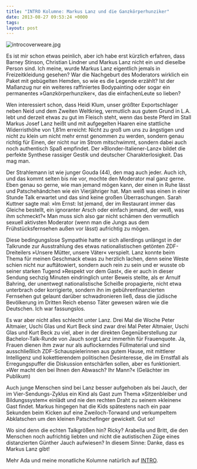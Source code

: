 ```yaml
---
title: "INTRO Kolumne: Markus Lanz und die Ganzkörperhunziker"
date: 2013-08-27 09:53:24 +0000
tags: 
layout: post
---
```

<img src="/content/images/introcoverweare.jpg" alt="introcoverweare.jpg" />

Es ist mir schon etwas peinlich, aber ich habe erst kürzlich erfahren, dass Barney Stinson, Christian Lindner und Markus Lanz nicht ein und dieselbe Person sind. Ich meine, wurde Markus Lanz eigentlich jemals in Freizeitkleidung gesehen? War die Nachgeburt des Moderators wirklich ein Paket mit gebügelten Hemden, so wie es die Legende erzählt? Ist der Maßanzug nur ein weiteres raffiniertes Bodypainting oder sogar ein permanentes »Ganzkörperhunziker«, das die einfachenLeute so lieben?

Wen interessiert schon, dass Heidi Klum, unser größter Exportschlager neben Neid und dem Zweiten Weltkrieg, vermutlich aus gutem Grund in L.A. lebt und derzeit etwas zu gut im Fleisch steht, wenn das beste Pferd im Stall Markus Josef Lanz heißt und mit aufgegelten Haaren eine stattliche Widerristhöhe von 1,81m erreicht: Nicht zu groß um uns zu ängstigen und nicht zu klein um nicht mehr ernst genommen zu werden, sondern genau richtig für Einen, der nicht nur im Strom mitschwimmt, sondern dabei auch noch authentisch Spaß empfindet. Der »Blonder-Italiener-Lanz« bildet die perfekte Synthese rassiger Gestik und deutscher Charakterlosigkeit. Das mag man.
 
Der Strahlemann ist wie junger Gouda (44), den mag auch jeder. Auch ich, und das kommt selten bis nie vor, mochte den Moderator mal ganz gerne. Eben genau so gerne, wie man jemand mögen kann, der einen in Ruhe lässt und Patschehändchen wie ein Vierjähriger hat. Man weiß was einen in einer Stunde Talk erwartet und das sind keine großen Überraschungen. Sarah Kuttner sagte mal: »Im Ernst: Ist jemand, der im Restaurant immer das Gleiche bestellt, ein ignoranter Arsch oder einfach jemand, der weiß, was ihm schmeckt?« Man muss sich also gar nicht schämen den vermutlich sexuell aktivsten Moderator (wenn man die Jungs aus dem Frühstücksfernsehen außen vor lässt) aufrichtig zu mögen.
 
Diese bedingungslose Sympathie hatte er sich allerdings unlängst in der Talkrunde zur Ausstrahlung des etwas nationalistischen getönten ZDF-Dreiteilers »Unsere Mütter, unsere Väter« verspielt. Lanz konnte beim Thema für meinen Geschmack etwas zu herzlich lachen, denn seine Weste schien nicht nur auftätowiert, sondern auch rein zu sein und er wusste ob seiner starken Tugend »Respekt vor dem Gast«, die er auch in dieser Sendung sechzig Minuten eindringlich unter Beweis stellte, als er Arnulf Bahring, der unentwegt nationalistische Scheiße propagierte, nicht etwa unterbrach oder korrigierte, sondern ihn im gebührenfinanzierten Fernsehen gut gelaunt darüber schwadronieren ließ, dass die jüdische Bevölkerung im Dritten Reich ebenso Täter gewesen wären wie die Deutschen. Ich war fassungslos.
 
Es war aber nicht alles schlecht unter Lanz. Drei Mal die Woche Peter Altmaier, Uschi Glas und Kurt Beck sind zwar drei Mal Peter Altmaier, Uschi Glas und Kurt Beck zu viel, aber in der direkten Gegenüberstellung zur Bachelor-Talk-Runde von Jauch sorgt Lanz immerhin für Frauenquote. Ja, Frauen dienen ihm zwar nur als auflockerndes Füllmaterial und sind ausschließlich ZDF-Schauspielerinnen aus gutem Hause, mit mittlerer Intelligenz und kokettierendem politischen Desinteresse, die im Ernstfall als Erregungspuffer die Diskussion entschärfen sollen, aber es funktioniert. »Wer macht den bei Ihnen den Abwasch? Ihr Mann?« (Gelächter im Publikum)
 
Auch junge Menschen sind bei Lanz besser aufgehoben als bei Jauch, der im Vier-Sendungs-Zyklus ein Kind als Gast zum Thema »Sitzenbleiber und Bildungssystem« einlädt und nie den rechten Draht zu seinem »kleinen« Gast findet. Markus hingegen hat die Kids spätestens nach ein paar Sekunden beim Kicken auf eine Zweiloch-Torwand und verkumpeltem Abklatschen um den kleinen Patschefinger gewickelt. Gut so!
 
Wo sind denn die echten Talkgrößen hin? Ricky? Arabella und Britt, die den Menschen noch aufrichtig liebten und nicht die autistischen Züge eines distanzierten Günther Jauch aufwiesen? In diesem Sinne: Danke, dass es Markus Lanz gibt!

Mehr Ada und meine monatliche Kolumne natürlich auf [INTRO](http://www.intro.de/autor/Ada%20Blitzkrieg).
